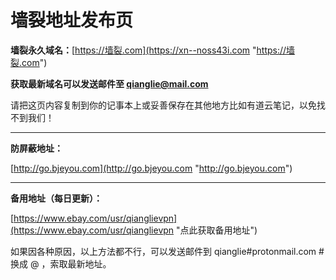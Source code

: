 # 墙裂地址发布页
**墙裂永久域名：**[https://墙裂.com](https://xn--noss43i.com "https://墙裂.com")

**获取最新域名可以发送邮件至 qianglie@mail.com**

请把这页内容复制到你的记事本上或妥善保存在其他地方比如有道云笔记，以免找不到我们！

------------

**防屏蔽地址：**

[http://go.bjeyou.com](http://go.bjeyou.com "http://go.bjeyou.com")

------------

**备用地址（每日更新）：**

[https://www.ebay.com/usr/qianglievpn](https://www.ebay.com/usr/qianglievpn "点此获取备用地址")

如果因各种原因，以上方法都不行，可以发送邮件到 qianglie#protonmail.com  # 换成 @ ，索取最新地址。
